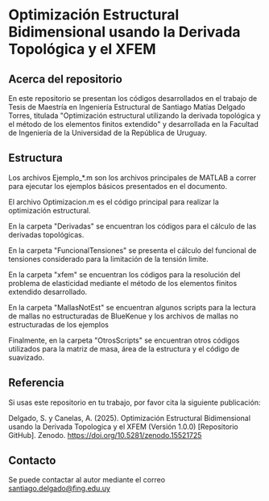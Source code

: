 # Optimización Estructural Bidimensional usando la Derivada Topológica y el XFEM

## Acerca del repositorio

En este repositorio se presentan los códigos desarrollados en el trabajo de Tesis de Maestría en Ingeniería Estructural de Santiago Matías Delgado Torres, titulada "Optimización estructural utilizando la derivada topológica y el método de los elementos finitos extendido" y desarrollada en la Facultad de Ingeniería de la Universidad de la República de Uruguay.

## Estructura

Los archivos Ejemplo_*.m son los archivos principales de MATLAB a correr para ejecutar los ejemplos básicos presentados en el documento.

El archivo Optimizacion.m es el código principal para realizar la optimización estructural.

En la carpeta "Derivadas" se encuentran los códigos para el cálculo de las derivadas topológicas.

En la carpeta "FuncionalTensiones" se presenta el cálculo del funcional de tensiones considerado para la limitación de la tensión limite.

En la carpeta "xfem" se encuentran los códigos para la resolución del problema de elasticidad mediante el método de los elementos finitos extendido desarrollado.

En la carpeta "MallasNotEst" se encuentran algunos scripts para la lectura de mallas no estructuradas de BlueKenue y los archivos de mallas no estructuradas de los ejemplos

Finalmente, en la carpeta "OtrosScripts" se encuentran otros códigos utilizados para la matriz de masa, área de la estructura y el código de suavizado.

## Referencia

Si usas este repositorio en tu trabajo, por favor cita la siguiente publicación:

Delgado, S. y Canelas, A. (2025). Optimización Estructural Bidimensional usando la Derivada Topologica y el XFEM (Versión 1.0.0) [Repositorio GitHub]. Zenodo. https://doi.org/10.5281/zenodo.15521725

## Contacto

Se puede contactar al autor mediante el correo santiago.delgado@fing.edu.uy

